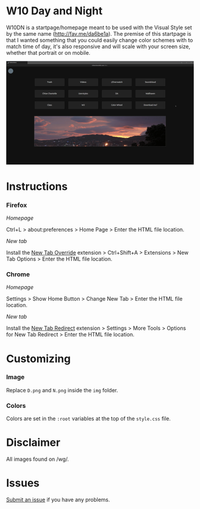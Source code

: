 # W10 Day and Night
W10DN is a startpage/homepage meant to be used with the Visual Style set by the same name (http://fav.me/da6be1a). The premise of this startpage is that I wanted something that you could easily change color schemes with to match time of day, it's also responsive and will scale with your screen size, whether that portrait or on mobile.		

![alt text](https://github.com/chloechantelle/W10DN/blob/master/previews/V2.0.gif "W10DN Preview")

# Instructions
<h3>Firefox</h3>

*Homepage*
    
Ctrl+L > about:preferences > Home Page > Enter the HTML file location.
        
*New tab*
    
Install the <a href="https://addons.mozilla.org/en-US/firefox/addon/new-tab-override" target="_blank">New Tab Override</a> extension > Ctrl+Shift+A > Extensions > New Tab Options > Enter the HTML file location.

<h3>Chrome</h3>

*Homepage*

Settings > Show Home Button > Change New Tab > Enter the HTML file location.

*New tab*

Install the <a target="_blank" href="https://chrome.google.com/webstore/detail/new-tab-redirect/icpgjfneehieebagbmdbhnlpiopdcmna?hl=en">New Tab Redirect</a> extension > Settings > More Tools > Options for New Tab Redirect > Enter the HTML file location.

# Customizing

<h3>Image</h3>

Replace `D.png` and `N.png` inside the `img` folder.

<h3>Colors</h3>

Colors are set in the `:root` variables at the top of the `style.css` file.

# Disclaimer

All images found on /wg/.

# Issues
<a href="https://github.com/chloechantelle/W10DN/issues/new">Submit an issue</a> if you have any problems.
